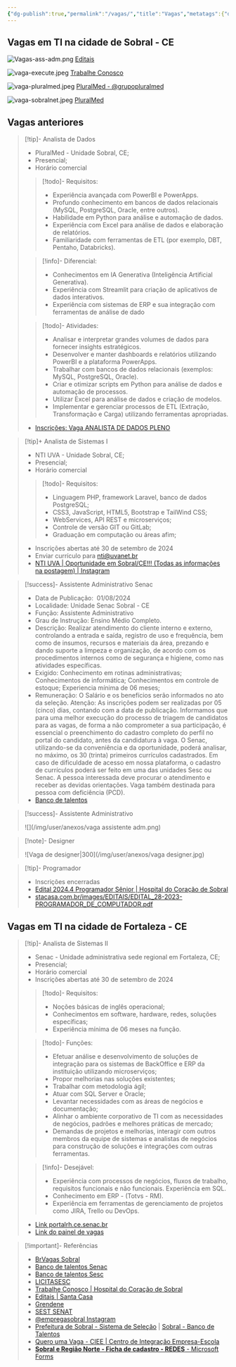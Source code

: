 ```yaml
---
{"dg-publish":true,"permalink":"/vagas/","title":"Vagas","metatags":{"description":"Oportunidades em emprego"},"contentClasses":"img-zoom","tags":["vagas"],"noteIcon":"default","updated":"2025-05-04T15:56:13.427-03:00"}
---
```



## Vagas em TI na cidade de Sobral - CE

 ![Vagas-ass-adm.png](/img/user/Vagas-ass-adm.png)
 [Editais](https://www.stacasa.com.br/index.php/trabalheconosco/editais-e-seleoes)

![vaga-execute.jpeg](/img/user/vaga-execute.jpeg)
[Trabalhe Conosco](https://www.execute.com.br/content/5-trabalhe-conosco)

![vaga-pluralmed.jpeg](/img/user/vaga-pluralmed.jpeg)
[PluralMed - @grupopluralmed](https://www.instagram.com/grupopluralmed/)

![vaga-sobralnet.jpeg](/img/user/vaga-sobralnet.jpeg)
[PluralMed](https://www.pluralmed.com.br/src/pages/selecoes/selecoes.html)

## Vagas anteriores

> [!tip]- Analista de Dados
> - PluralMed - Unidade Sobral, CE;
> - Presencial;
> - Horário comercial
>
>> [!todo]- Requisitos: 
>> - Experiência avançada com PowerBI e PowerApps. 
>> - Profundo conhecimento em bancos de dados relacionais (MySQL, PostgreSQL, Oracle, entre outros).  
>> - Habilidade em Python para análise e automação de dados.
>> - Experiência com Excel para análise de dados e elaboração de relatórios.  
>> - Familiaridade com ferramentas de ETL (por exemplo, DBT, Pentaho, Databricks).
>
>> [!info]- Diferencial:
>> - Conhecimentos em IA Generativa (Inteligência Artificial Generativa).  
>> - Experiência com Streamlit para criação de aplicativos de dados interativos.  
>> - Experiência com sistemas de ERP e sua integração com ferramentas de análise de dado
>
>> [!todo]- Atividades:
>> - Analisar e interpretar grandes volumes de dados para fornecer insights estratégicos.  
>> - Desenvolver e manter dashboards e relatórios utilizando PowerBI e a plataforma PowerApps.  
>> - Trabalhar com bancos de dados relacionais (exemplos: MySQL, PostgreSQL, Oracle).  
>> - Criar e otimizar scripts em Python para análise de dados e automação de processos.  
>> - Utilizar Excel para análise de dados e criação de modelos.  
>> - Implementar e gerenciar processos de ETL (Extração, Transformação e Carga) utilizando ferramentas apropriadas.
>
> - [Inscrições: Vaga ANALISTA DE DADOS PLENO](https://pluralmed.vagas.solides.com.br/vaga/475756)

> [!tip]+ Analista de Sistemas I
> - NTI UVA - Unidade Sobral, CE;
> - Presencial;
> - Horário comercial
>> [!todo]- Requisitos: 
>> - Linguagem PHP, framework Laravel,  banco de dados PostgreSQL;
>> - CSS3, JavaScript, HTML5, Bootstrap e TailWind CSS;
>> - WebServices, API REST e microserviços;
>> - Controle de versão GIT ou GitLab;
>> - Graduação em computação ou áreas afim;
>
> - Inscrições abertas até 30 de setembro de 2024
> - Enviar currículo para <nti@uvanet.br>
> - [NTI UVA | Oportunidade em Sobral/CE!!! (Todas as informações na postagem) | Instagram](https://www.instagram.com/p/C__2jCYO8b3/?igsh=eHgwNTk4amMwc3J2) 

> [!success]- Assistente Administrativo Senac
> 
> - Data de Publicação:  01/08/2024
> - Localidade: Unidade Senac Sobral - CE
> - Função: Assistente Administrativo
> - Grau de Instrução: Ensino Médio Completo.
> - Descrição: Realizar atendimento do cliente interno e externo, controlando a entrada e saída, registro de uso e frequência, bem como de insumos, recursos e materiais da área, prezando e dando suporte a limpeza e organização, de acordo com os procedimentos internos como de segurança e higiene, como nas atividades específicas.
> - Exigido: Conhecimento em rotinas administrativas; Conhecimentos de informática; Conhecimentos em controle de estoque; Experiencia mínima de 06 meses;
> - Remuneração: O Salário e os benefícios serão informados no ato da seleção. Atenção: As inscrições podem ser realizadas por 05 (cinco) dias, contando com a data de publicação. Informamos que para uma melhor execução do processo de triagem de candidatos para as vagas, de forma a não comprometer a sua participação, é essencial o preenchimento do cadastro completo do perfil no portal do candidato, antes da candidatura à vaga. O Senac, utilizando-se da conveniência e da oportunidade, poderá analisar, no máximo, os 30 (trinta) primeiros currículos cadastrados. Em caso de dificuldade de acesso em nossa plataforma, o cadastro de currículos poderá ser feito em uma das unidades Sesc ou Senac. A pessoa interessada deve procurar o atendimento e receber as devidas orientações. Vaga também destinada para pessoa com deficiência (PCD).
> - [Banco de talentos](https://portalrh.ce.senac.br/FrameHTML/RM/Rhu-BancoTalentos/#/RM/Rhu-BancoTalentos/painelVagas/detalhesVaga/questionarios?codColigada=1&codSelecao=11852&codVaga=1)

> [!success]- Assistente Administrativo
> 
> ![](/img/user/anexos/vaga assistente adm.png)

> [!note]- Designer
>
> ![Vaga de designer|300](/img/user/anexos/vaga designer.jpg)

> [!tip]- Programador 
> 
> - Inscrições encerradas
> - [Edital 2024.4 Programador Sênior | Hospital do Coração de Sobral](https://hcsobral.com.br/?p=2548)
> - [stacasa.com.br/images/EDITAIS/EDITAL\_28-2023-PROGRAMADOR\_DE\_COMPUTADOR.pdf](https://stacasa.com.br/images/EDITAIS/EDITAL_28-2023-PROGRAMADOR_DE_COMPUTADOR.pdf)

## Vagas em TI na cidade de Fortaleza - CE

> [!tip]- Analista de Sistemas II
> - Senac - Unidade administrativa sede regional em Fortaleza, CE;
> - Presencial;
> - Horário comercial
> - Inscrições abertas até 30 de setembro de 2024
> 
>> [!todo]- Requisitos: 
>> - Noções básicas de inglês operacional;
>> - Conhecimentos em software, hardware, redes, soluções específicas; 
>> - Experiência mínima de 06 meses na função.
>
>> [!todo]- Funções:
>> - Efetuar análise e desenvolvimento de soluções de integração para os sistemas de BackOffice e ERP da instituição utilizando microserviços;
>> - Propor melhorias nas soluções existentes;
>> - Trabalhar com metodologia ágil;
>> - Atuar com SQL Server e Oracle;
>> - Levantar necessidades com as áreas de negócios e documentação;
>> - Alinhar o ambiente corporativo de TI com as necessidades de negócios, padrões e melhores práticas de mercado;
>> - Demandas de projetos e melhorias, interagir com outros membros da equipe de sistemas e analistas de negócios para construção de soluções e integrações com outras ferramentas.
>
>> [!info]- Desejável:
>> - Experiência com processos de negócios, fluxos de trabalho, requisitos funcionais e não funcionais. Experiência em SQL.
>> - Conhecimento em ERP - (Totvs - RM).
>> - Experiência em ferramentas de gerenciamento de projetos como JIRA, Trello ou DevOps.
> - [Link portalrh.ce.senac.br](https://portalrh.ce.senac.br/FrameHTML/RM/Rhu-BancoTalentos/#/RM/Rhu-BancoTalentos/painelVagas/detalhesVaga/questionarios?codColigada=1&codSelecao=11871&codVaga=1)
> - [Link do painel de vagas](https://portalrh.ce.senac.br/FrameHTML/RM/Rhu-BancoTalentos/#/RM/Rhu-BancoTalentos/painelVagas/lista)


> [!important]- Referências
> - [BrVagas Sobral](https://brvagas.com.br/sobral/)
> - [Banco de talentos Senac](https://portalrh.ce.senac.br/FrameHTML/RM/Rhu-BancoTalentos/#/RM/Rhu-BancoTalentos/painelVagas/lista)
> - [Banco de talentos Sesc](https://portalrh.sesc-ce.com.br/FrameHTML/RM/Rhu-BancoTalentos/#/RM/Rhu-BancoTalentos/home)
> - [LICITASESC](https://sistemas.sesc-ce.com.br/LICITASESC/download/licitacaoView.seam;jsessionid=889365DFCE999B8A4F3D636DC25ABBA8?licitacaoId=5710&dataModelSelection=item%3AlistaLicitacoes%5B2%5D)
> - [Trabalhe Conosco | Hospital do Coração de Sobral](https://hcsobral.com.br/?page_id=1315)
> - [Editais | Santa Casa](https://stacasa.com.br/index.php/trabalheconosco/editais-e-seleoes)
> - [Grendene](https://facapartegrendene.gupy.io/)
> - [SEST SENAT](https://www.sestsenat.org.br/trabalhe-conosco#vagas)
> - [@empregasobral Instagram](https://www.instagram.com/empregasobral/)
> - [Prefeitura de Sobral - Sistema de Seleção](https://selecao.sobral.ce.gov.br/) | [Sobral - Banco de Talentos](https://bancodetalentos.sobral.ce.gov.br/curriculo/)
> - [Quero uma Vaga - CIEE | Centro de Integração Empresa-Escola](https://portal.ciee.org.br/quero-uma-vaga/)
> - [**Sobral e Região Norte - Ficha de cadastro - REDES** - Microsoft Forms](https://forms.office.com/pages/responsepage.aspx?id=S6miCkPigUmVy0-TwhSrpaSY9nL0Zf1ApDP3RJRhQJ5UNkNaR1BZTDNPOVZVT1REVFcxMkwxOTVQOS4u)
